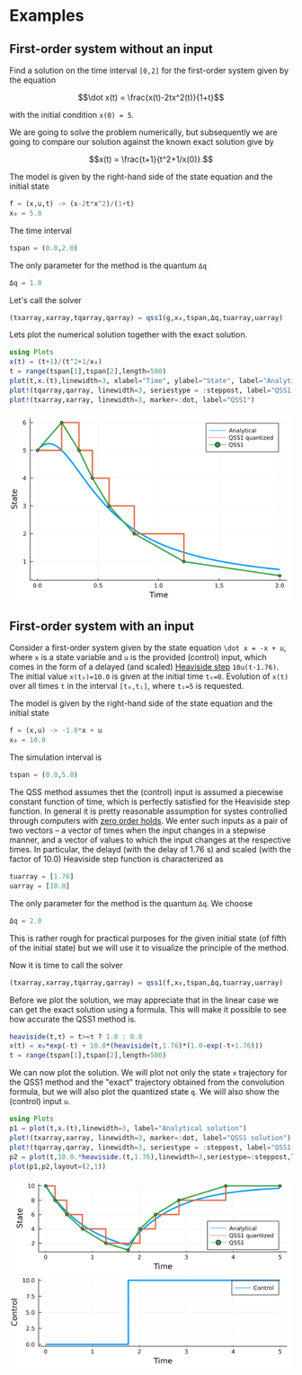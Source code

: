 # Examples

## First-order system without an input

Find a solution on the time interval ``[0,2]`` for the first-order system given by the equation

```math
\dot x(t) = \frac{x(t)-2tx^2(t)}{1+t}
```

with the initial condition ``x(0) = 5``.

We are going to solve the problem numerically, but subsequently we are going to compare our solution against the known exact solution give by

```math
x(t) = \frac{t+1}{t^2+1/x(0)}.
```
The model is given by the right-hand side of the state equation and the initial state

```julia
f = (x,u,t) -> (x-2t*x^2)/(1+t)
x₀ = 5.0
```
The time interval

```julia
tspan = (0.0,2.0)
```

The only parameter for the method is the quantum `Δq`

```julia
Δq = 1.0
```

Let's call the solver

```julia
(txarray,xarray,tqarray,qarray) = qss1(g,x₀,tspan,Δq,tuarray,uarray)
```

Lets plot the numerical solution together with the exact solution.

```julia
using Plots
x(t) = (t+1)/(t^2+1/x₀)
t = range(tspan[1],tspan[2],length=500)
plot(t,x.(t),linewidth=3, xlabel="Time", ylabel="State", label="Analytical", legend=:topright)
plot!(tqarray,qarray, linewidth=3, seriestype = :steppost, label="QSS1 quantized")
plot!(txarray,xarray, linewidth=3, marker=:dot, label="QSS1")
```

![Simulation outcomes](figures/sim_qss1_without_input.png)

## First-order system with an input

Consider a first-order system given by the state equation ``\dot x = -x + u``, where `x` is a state variable and `u` is the provided (control) input, which comes in the form of a delayed (and scaled) [Heaviside step](https://en.wikipedia.org/wiki/Heaviside_step_function) `10u(t-1.76)`. The initial value `x(t₀)=10.0` is given at the initial time `t₀=0`. Evolution of `x(t)` over all times `t` in the interval `[t₀,t₁]`, where `t₁=5` is requested.

The model is given by the right-hand side of the state equation and the initial state
```julia
f = (x,u) -> -1.0*x + u
x₀ = 10.0  
```

The simulation interval is
```julia
tspan = (0.0,5.0)
```

The QSS method assumes thet the (control) input is assumed a piecewise constant function of time, which is perfectly satisfied for the Heaviside step function. In general it is pretty reasonable assumption for systes controlled through computers with [zero order holds](https://en.wikipedia.org/wiki/Zero-order_hold). We enter such inputs as a pair of two vectors – a vector of times when the input changes in a stepwise manner, and a vector of values to which the input changes at the respective times. In particular, the delayd (with the delay of 1.76 s) and scaled (with the factor of 10.0) Heaviside step function is characterized as

```julia
tuarray = [1.76]
uarray = [10.0]
```

The only parameter for the method is the quantum `Δq`. We choose

```julia
Δq = 2.0
```

This is rather rough for practical purposes for the given initial state (of fifth of the initial state) but we will use it to visualize the principle of the method.

Now it is time to call the solver
```julia
(txarray,xarray,tqarray,qarray) = qss1(f,x₀,tspan,Δq,tuarray,uarray)
```
Before we plot the solution, we may appreciate that in the linear case we can get the exact solution using a formula. This will make it possible to see how accurate the QSS1 method is.

```julia
heaviside(t,τ) = t>=τ ? 1.0 : 0.0
x(t) = x₀*exp(-t) + 10.0*(heaviside(t,1.76)*(1.0-exp(-t+1.76)))
t = range(tspan[1],tspan[2],length=500)
```

We can now plot the solution. We will plot not only the state `x` trajectory for the QSS1 method and the "exact" trajectory obtained from the convolution formula, but we will also plot the quantized state `q`. We will also show the (control) input `u`.

```julia
using Plots
p1 = plot(t,x.(t),linewidth=3, label="Analytical solution")
plot!(txarray,xarray, linewidth=3, marker=:dot, label="QSS1 solution")
plot!(tqarray,qarray, linewidth=3, seriestype = :steppost, label="QSS1 quantized solution")
p2 = plot(t,10.0.*heaviside.(t,1.76),linewidth=3,seriestype=:steppost,label="Control")
plot(p1,p2,layout=(2,1))
```

![Simulation outcomes](figures/sim_qss1_with_input.png)
